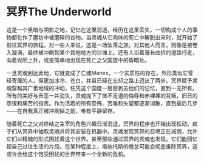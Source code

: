 # 冥界The Underworld 

这是一个黑暗与阴影之地，记忆在这里消逝，经历在这里丢失，一切构成个人的事物都化作了磨坊中被磨碎的谷物。当灵魂从它肉体的死亡中解脱出来时，就开始了前往冥界的旅程。对一些人来说，这是一场坠落之旅。对其他人而言，则像是被卷入漩涡，最终被冲刷到某个其他地方的沙滩上。还有人沿着漫长曲折的道路行走，向着光明上升，或是简单地出现在死亡之父国度中的昏暗处。

一旦灵魂到达此地，它就变成了亡魂Manes，一个实质性的存在，外形类似它曾经寄居的人，但更加冰冷、苍白，并且已经在忘却之路上迈出了两步。冥界赋予灵魂穿越其广袤地域的冲动，任凭这个国度一层层剥去他们的记忆，直到一无所有。所有的美好与丑恶一并消失，灵魂抛下了微不足道的侮辱和赤裸裸的背叛，旧日的怨恨和痛苦的指责。作为活着的所有恐怖、苦难和失望都逐渐消散，直到最后几步——在自我真正被冲刷掉之前，唯有平静留存。

随着死亡之父对终结之主宰的角色兴趣日渐消退，冥界的程序也开始出现松动。疯子们从冥界中抽取灵魂并将其安装在机器中。灵魂发现冥界的召唤正在减弱，允许它们以精魄的形式困扰着这个世界。甚至那些通过冥界的灵魂也发现，它们能回忆起自己过往生活的片段。在某种程度上，塔纳托斯的倦怠可能会彻底废除冥界，这或许会给这个饱受困扰的世界带来一个全新的危机。

